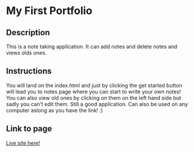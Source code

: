 # My First Portfolio

## Description

This is a note taking application. It can add notes and delete notes and views olds ones. 

## Instructions
You will land on the index.html and just by clicking the get started button will lead you to notes page where you can start to write your own notes! You can also view old ones by clicking on them on the left hand side but sadly you can't edit them. Still a good application. Can also be used on any computer aslong as you have the link! :)

## Link to page

[Live site here!](https://first-back-end-xzyf.onrender.com/)

